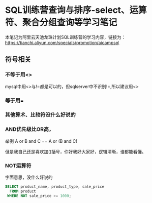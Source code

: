 # SQL训练营查询与排序-select、运算符、聚合分组查询等学习笔记
本笔记为阿里云天池龙珠计划SQL训练营的学习内容，链接为：https://tianchi.aliyun.com/specials/promotion/aicampsql

## 符号相关
### 不等于**用<>**

mysql中用<>与!=都是可以的，但sqlserver中不识别!=,所以建议用<>
### 等于用=
### 其他算术、比较符没什么好说的
### AND优先级比OR高，
举例 A or B and C == A or (B and C)

但是我自己还是喜欢加()括号，你好我好大家好，逻辑清晰，谁都能看懂。
### NOT运算符
字面意思，没什么好说的
```sql
SELECT product_name, product_type, sale_price
  FROM product
 WHERE NOT sale_price >= 1000;
```
